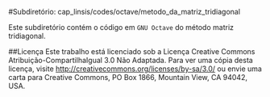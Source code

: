 #Subdiretório: cap_linsis/codes/octave/metodo_da_matriz_tridiagonal

Este subdiretório contém o código em `GNU Octave` do método matriz tridiagonal.

##Licença
Este trabalho está licenciado sob a Licença Creative Commons Atribuição-CompartilhaIgual 3.0 Não Adaptada. Para ver uma cópia desta licença, visite http://creativecommons.org/licenses/by-sa/3.0/ ou envie uma carta para Creative Commons, PO Box 1866, Mountain View, CA 94042, USA.
